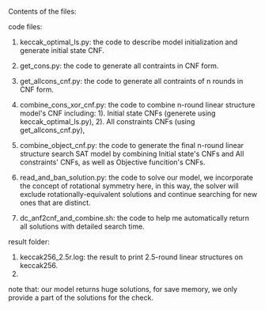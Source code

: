 Contents of the files:

code files:
1. keccak_optimal_ls.py: the code to describe model initialization and  generate initial state CNF.

2. get_cons.py: the code to generate all contraints in CNF form.

3. get_allcons_cnf.py: the code to generate all contraints of n rounds in CNF form.

4. combine_cons_xor_cnf.py: the code to combine n-round linear structure model's CNF including: 
1). Initial state CNFs (generete using keccak_optimal_ls.py), 
2). All constraints CNFs (using get_allcons_cnf.py), 

5. combine_object_cnf.py: the code to generate the final n-round linear structure search SAT model by combining Initial state's CNFs and All constraints' CNFs, as well as Objective funcition's CNFs.

6. read_and_ban_solution.py: the code to solve our model, we incorporate the concept of rotational symmetry here, in this way, the solver will exclude rotationally-equivalent solutions and continue searching for new ones that are distinct.

7. dc_anf2cnf_and_combine.sh: the code to help me automatically return all solutions with detailed  search time.

result folder:
1. keccak256_2.5r.log: the result to print 2.5-round linear structures on keccak256.
2. 
note that: our model returns huge solutions, for save memory, we only provide a part of the solutions for the check.
